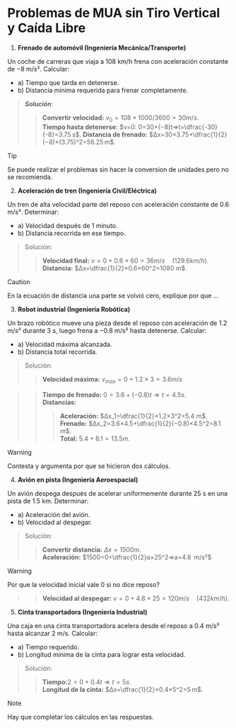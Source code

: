 # Problemas de MUA sin Tiro Vertical y Caída Libre
1. **Frenado de automóvil (Ingeniería  Mecánica/Transporte)**

Un coche de carreras que viaja a 108 km/h frena con aceleración constante de −8 m/s². Calcular:
- a) Tiempo que tarda en detenerse.
- b) Distancia mínima requerida para frenar completamente.
> ***Solución***:
>>**Convertir velocidad:** $v_0=108×1000/3600=30 m/s$.\
>>**Tiempo hasta detenerse:** $v=0: 0=30+(−8)t⇒t=\dfrac{-30}{-8}=3.75 s$.
>>**Distancia de frenado:** $Δx=30×3.75+\dfrac{1}{2}(−8)×(3.75)^2=56.25 m$.

> [!TIP]
> Se puede realizar el problemas sin hacer la conversion de unidades pero no se recomienda.

2. **Aceleración de tren (Ingeniería Civil/Eléctrica)**

Un tren de alta velocidad parte del reposo con aceleración constante de 0.6 m/s². Determinar:
- a) Velocidad después de 1 minuto.
- b) Distancia recorrida en ese tiempo.
>Solución:
>>**Velocidad final:** $v=0+0.6×60=36 m/s \quad (129.6 km/h)$.\
>>**Distancia:** $Δx=\dfrac{1}{2}×0.6×60^2=1080 m$.

> [!CAUTION]
> En la ecuación de distancia una parte se volvió cero, explique por que ...

3. **Robot industrial (Ingeniería Robótica)**

Un brazo robótico mueve una pieza desde el reposo con aceleración de 1.2 m/s² durante 3 s, luego frena a −0.8 m/s² hasta detenerse. Calcular:
- a) Velocidad máxima alcanzada.
- b) Distancia total recorrida.

>Solución:
>>**Velocidad máxima:** $v_{max}=0+1.2×3=3.6 m/s$

>>**Tiempo de frenado:** $0=3.6+(−0.8)t⇒t=4.5 s$.\
>>**Distancias:**
>>>**Aceleración:** $Δx_1​=\dfrac{1}{2}​×1.2×3^2=5.4 m$.\
>>>**Frenado:** $Δx_2=3.6×4.5+\dfrac{1}{2}​(−0.8)×4.5^2=8.1 m$.\
>>>**Total:** $5.4+8.1=13.5 m$.

> [!WARNING]
> Contesta y argumenta por que se hicieron dos cálculos.

4. **Avión en pista (Ingeniería Aeroespacial)**

Un avión despega después de acelerar uniformemente durante 25 s en una pista de 1.5 km. Determinar:
- a) Aceleración del avión.
- b) Velocidad al despegar.

>Solución: 
>>**Convertir distancia:** $Δx=1500 m$.\
>>**Aceleración:** $1500=0+\dfrac{1}{2}a×25^2⇒a=4.8  m/s²$

> [!WARNING]
> Por que la velocidad inicial vale 0 si no dice reposo?

>>**Velocidad al despegar:** $v=0+4.8×25=120 m/s \quad (432 km/h)$.

5. **Cinta transportadora (Ingeniería Industrial)**

Una caja en una cinta transportadora acelera desde el reposo a 0.4 m/s² hasta alcanzar 2 m/s. Calcular:
- a) Tiempo requerido.
- b) Longitud mínima de la cinta para lograr esta velocidad.

>Solución:
>>**Tiempo:**$2=0+0.4t⇒t=5 s$.\
>>**Longitud de la cinta:** $Δx=\dfrac{1}{2}×0.4×5^2=5 m$.

> [!NOTE]
> Hay que completar los cálculos en las respuestas.
